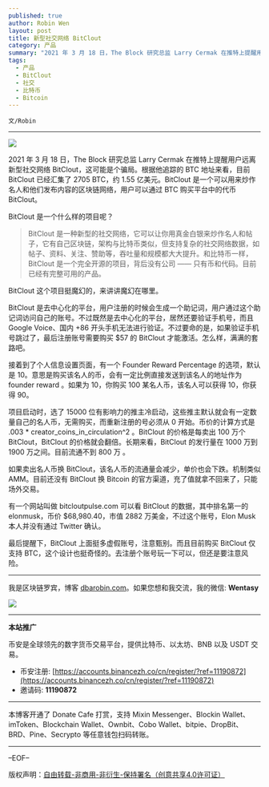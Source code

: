 ```yaml
---
published: true
author: Robin Wen
layout: post
title: 新型社交网络 BitClout
category: 产品
summary: "2021 年 3 月 18 日，The Block 研究总监 Larry Cermak 在推特上提醒用户远离新型社交网络 BitClout，这可能是个骗局。根据他追踪的 BTC 地址来看，目前 BitClout 已经汇集了 2705 BTC，约 1.55 亿美元。BitClout 是一个可以用来炒作名人和他们发布内容的区块链网络，用户可以通过 BTC 购买平台中的代币 BitClout。最后提醒下，BitClout 上面挺多虚假账号，注意甄别。而且目前购买 BitClout 仅支持 BTC，这个设计也挺奇怪的。去注册个账号玩一下可以，但还是要注意风险。"
tags:
  - 产品
  - BitClout
  - 社交
  - 比特币
  - Bitcoin
---
```


`文/Robin`

***

![](https://cdn.dbarobin.com/aomrj83.png)

2021 年 3 月 18 日，The Block 研究总监 Larry Cermak 在推特上提醒用户远离新型社交网络 BitClout，这可能是个骗局。根据他追踪的 BTC 地址来看，目前 BitClout 已经汇集了 2705 BTC，约 1.55 亿美元。BitClout 是一个可以用来炒作名人和他们发布内容的区块链网络，用户可以通过 BTC 购买平台中的代币 BitClout。

BitClout 是一个什么样的项目呢？

> BitClout 是一种新型的社交网络，它可以让你用真金白银来炒作名人和帖子，它有自己区块链，架构与比特币类似，但支持复杂的社交网络数据，如帖子、资料、关注、赞助等，吞吐量和规模都大大提升。和比特币一样，BitClout 是一个完全开源的项目，背后没有公司 —— 只有币和代码。目前已经有完整可用的产品。

BitClout 这个项目挺魔幻的，来讲讲魔幻在哪里。

BitClout 是去中心化的平台，用户注册的时候会生成一个助记词，用户通过这个助记词访问自己的账号。不过既然是去中心化的平台，居然还要验证手机号，而且 Google Voice、国内 +86 开头手机无法进行验证。不过要命的是，如果验证手机号跳过了，最后注册账号需要购买 $57 的 BitClout 才能激活。怎么样，满满的套路吧。

接着到了个人信息设置页面，有一个 Founder Reward Percentage 的选项，默认是 10。意思是购买该名人的币，会有一定比例直接发送到该名人的地址作为 founder reward 。如果为 10，你购买 100 某名人币，该名人可以获得 10，你获得 90。

项目启动时，选了 15000 位有影响力的推主冷启动，这些推主默认就会有一定数量自己的名人币，无需购买，而重新注册的号必须从 0 开始。币价的计算方式是 .003 * creator_coins_in_circulation^2 。BitClout 的价格是每卖出 100 万个 BitClout，BitClout 的价格就会翻倍。长期来看，BitClout 的发行量在 1000 万到 1900 万之间。目前流通不到 800 万 。

如果卖出名人币换 BitClout，该名人币的流通量会减少，单价也会下跌。机制类似 AMM。目前还没有 BitClout 换 Bitcoin 的官方渠道，充了值就拿不回来了，只能场外交易。

有一个网站叫做 bitcloutpulse.com 可以看 BitClout 的数据，其中排名第一的 elonmusk，币价 $68,980.40，市值 2882 万美金，不过这个账号，Elon Musk 本人并没有通过 Twitter 确认。

最后提醒下，BitClout 上面挺多虚假账号，注意甄别。而且目前购买 BitClout 仅支持 BTC，这个设计也挺奇怪的。去注册个账号玩一下可以，但还是要注意风险。

***

我是区块链罗宾，博客 [dbarobin.com](https://dbarobin.com/)。如果您想和我交流，我的微信: **Wentasy**

![](https://cdn.dbarobin.com/v4yywe2.png)

***

**本站推广**

币安是全球领先的数字货币交易平台，提供比特币、以太坊、BNB 以及 USDT 交易。

* 币安注册: [https://accounts.binancezh.co/cn/register/?ref=11190872](https://accounts.binancezh.co/cn/register/?ref=11190872)
* 邀请码: **11190872**

***

本博客开通了 Donate Cafe 打赏，支持 Mixin Messenger、Blockin Wallet、imToken、Blockchain Wallet、Ownbit、Cobo Wallet、bitpie、DropBit、BRD、Pine、Secrypto 等任意钱包扫码转账。

<center>
    <div class="--donate-button"
         data-button-id="f8b9df0d-af9a-460d-8258-d3f435445075"
    ></div>
</center>

***

–EOF–

版权声明：[自由转载-非商用-非衍生-保持署名（创意共享4.0许可证）](http://creativecommons.org/licenses/by-nc-nd/4.0/deed.zh)